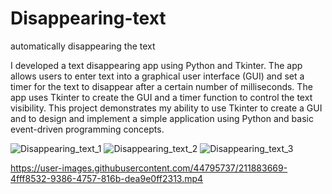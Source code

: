 # Disappearing-text
automatically disappearing the text

I developed a text disappearing app using Python and Tkinter. The app allows users to enter text into a graphical user interface (GUI) and set a timer for the text to disappear after a certain number of milliseconds. The app uses Tkinter to create the GUI and a timer function to control the text visibility. This project demonstrates my ability to use Tkinter to create a GUI and to design and implement a simple application using Python and basic event-driven programming concepts.


![Disappearing_text_1](https://user-images.githubusercontent.com/44795737/211883645-2a7d17d7-9237-4dfa-ade6-ef3e716fe9e3.jpg)
![Disappearing_text_2](https://user-images.githubusercontent.com/44795737/211883658-23a675ea-005d-4c22-abc8-eb6e78506ce6.jpg)
![Disappearing_text_3](https://user-images.githubusercontent.com/44795737/211883664-d1b15d8e-ee40-4f43-8c1b-bf08d5e35d94.jpg)


https://user-images.githubusercontent.com/44795737/211883669-4fff8532-9386-4757-816b-dea9e0ff2313.mp4

